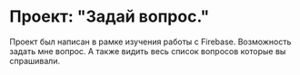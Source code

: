 # Проект: "Задай вопрос."
Проект был написан в рамке изучения работы с Firebase.
Возможность задать мне вопрос. А также видить весь список вопросов которые вы спрашивали.
